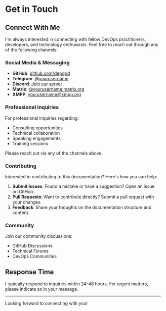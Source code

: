 # Get in Touch

## Connect With Me

I'm always interested in connecting with fellow DevOps practitioners, developers, and technology enthusiasts. Feel free to reach out through any of the following channels:

### Social Media & Messaging

- **GitHub**: [github.com/depgod](https://github.com/depgod)
- **Telegram**: [@yourusername](https://t.me/yourusername)
- **Discord**: [Join our server](https://discord.gg/yourinvite)
- **Matrix**: [@yourusername:matrix.org](https://matrix.to/#/@yourusername:matrix.org)
- **XMPP**: [yourusername@xmpp.org](xmpp:yourusername@xmpp.org)

### Professional Inquiries

For professional inquiries regarding:
- Consulting opportunities
- Technical collaboration
- Speaking engagements
- Training sessions

Please reach out via any of the channels above.

### Contributing

Interested in contributing to this documentation? Here's how you can help:

1. **Submit Issues**: Found a mistake or have a suggestion? Open an issue on GitHub.
2. **Pull Requests**: Want to contribute directly? Submit a pull request with your changes.
3. **Feedback**: Share your thoughts on the documentation structure and content.

### Community

Join our community discussions:
- GitHub Discussions
- Technical Forums
- DevOps Communities

## Response Time

I typically respond to inquiries within 24-48 hours. For urgent matters, please indicate so in your message.

---

Looking forward to connecting with you!
